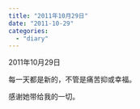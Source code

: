 ```yaml
---
title: "2011年10月29日"
date: "2011-10-29"
categories: 
  - "diary"
---
```


2011年10月29日

每一天都是新的，不管是痛苦抑或幸福。

感谢她带给我的一切。
